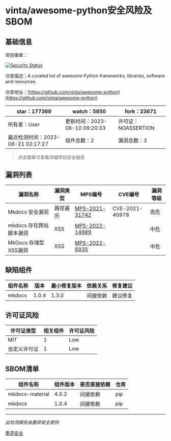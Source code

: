 # vinta/awesome-python安全风险及SBOM

## 基础信息

项目徽章：

[![Security Status](https://www.murphysec.com/platform3/v31/badge/1693326380970565632.svg)](https://www.murphysec.com/console/report/1693326380773433344/1693326380970565632)

仓库描述：A curated list of awesome Python frameworks, libraries, software and resources

仓库地址：[https://github.com/vinta/awesome-python](https://github.com/vinta/awesome-python)

| star：177369 | watch：5850 | fork：23671 |
| ----------- | -------------- | ------------ |
| 所有者：User | 更新时间：2023-08-10 09:20:33 | 许可证：NOASSERTION |
| 最近检测时间：2023-08-21 02:17:27 | 组件总数：2 | 漏洞总数：3 |

> 点击徽章可查看详细项目安全报告



## 漏洞列表

| 漏洞名称 | 漏洞类型 | MPS编号 | CVE编号 | 漏洞等级 |
| ------- | ------ | ------- | ------ | ----- |
|Mkdocs 安全漏洞|路径遍历|[MPS-2021-31742](https://www.oscs1024.com/hd/MPS-2021-31742)|CVE-2021-40978|高危|
|mkdocs 存在跨站脚本漏洞|XSS|[MPS-2022-14989](https://www.oscs1024.com/hd/MPS-2022-14989)||中危|
|MkDocs 存储型XSS漏洞|XSS|[MPS-2022-6935](https://www.oscs1024.com/hd/MPS-2022-6935)||中危|




## 缺陷组件

| 组件名称 | 版本 | 最小修复版本 | 依赖关系 | 修复建议 |
| -------- | ---- | ------------ | -------- | -------- |
|mkdocs|1.0.4|1.3.0|间接依赖|建议修复|C:0|H:1|M:2|L:0|




## 许可证风险

| 许可证类型 | 相关组件 | 许可证风险 |
| ---------- | -------- | ---------- |
|MIT|1|Low|
|自定义许可证|1|Low|




## SBOM清单

| 组件名称 | 组件版本 | 是否直接依赖 | 仓库 |
| -------- | -------- | ------------ | ---- |
|mkdocs-material|4.0.2|间接依赖|pip|
|mkdocs|1.0.4|间接依赖|pip|


------

*此检测报告由墨菲安全提供*

[墨菲安全](www.murphysec.com)